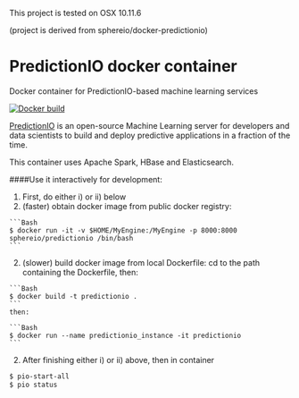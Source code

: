 This project is tested on OSX 10.11.6

  (project is derived from sphereio/docker-predictionio)

# PredictionIO docker container
Docker container for PredictionIO-based machine learning services

[![Docker build](http://dockeri.co/image/sphereio/predictionio)](https://registry.hub.docker.com/u/sphereio/predictionio/)

[PredictionIO](https://prediction.io) is an open-source Machine Learning
server for developers and data scientists to build and deploy predictive
applications in a fraction of the time.

This container uses Apache Spark, HBase and Elasticsearch.

####Use it interactively for development:
1. First, do either i) or ii) below
  1. (faster) obtain docker image from public docker registry:

    ```Bash
    $ docker run -it -v $HOME/MyEngine:/MyEngine -p 8000:8000 sphereio/predictionio /bin/bash
    ```
  2. (slower) build docker image from local Dockerfile: cd to the path containing the Dockerfile, then:
    
    ```Bash
    $ docker build -t predictionio .
    ```
    then:
    
    ```Bash
    $ docker run --name predictionio_instance -it predictionio
    ```

2. After finishing either i) or ii) above,
  then in container 
  ```Bash
  $ pio-start-all
  $ pio status
  ```



